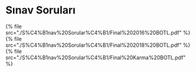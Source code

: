 # Sınav Soruları

<!--Index-->

{% file src="./S%C4%B1nav%20Sorular%C4%B1/Final%202016%20BOTL.pdf" %}
{% file src="./S%C4%B1nav%20Sorular%C4%B1/Final%202018%20BOTL.pdf" %}
{% file src="./S%C4%B1nav%20Sorular%C4%B1/Final%20Karma%20BOTL.pdf" %}

<!--Index-->

